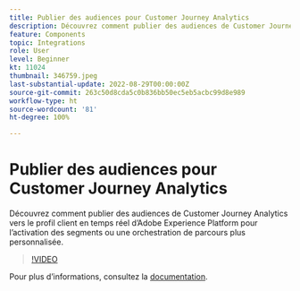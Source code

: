 ```yaml
---
title: Publier des audiences pour Customer Journey Analytics
description: Découvrez comment publier des audiences de Customer Journey Analytics vers le profil client en temps réel d’Adobe Experience Platform pour l’activation des segments ou une orchestration de parcours plus personnalisée.
feature: Components
topic: Integrations
role: User
level: Beginner
kt: 11024
thumbnail: 346759.jpeg
last-substantial-update: 2022-08-29T00:00:00Z
source-git-commit: 263c50d8cda5c0b836bb50ec5eb5acbc99d8e989
workflow-type: ht
source-wordcount: '81'
ht-degree: 100%

---
```



# Publier des audiences pour Customer Journey Analytics

Découvrez comment publier des audiences de Customer Journey Analytics vers le profil client en temps réel d’Adobe Experience Platform pour l’activation des segments ou une orchestration de parcours plus personnalisée.

>[!VIDEO](https://video.tv.adobe.com/v/346759/?quality=12&learn=on)

Pour plus dʼinformations, consultez la [documentation](https://experienceleague.adobe.com/docs/analytics-platform/using/cja-components/audiences/audiences-overview.html?lang=fr).
